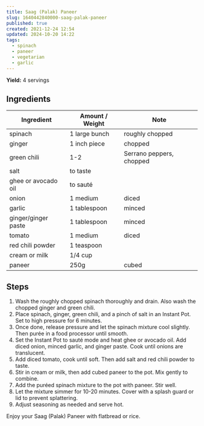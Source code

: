 ```yaml
---
title: Saag (Palak) Paneer
slug: 1640442840000-saag-palak-paneer
published: true
created: 2021-12-24 12:54
updated: 2024-10-20 14:22
tags:
  - spinach
  - paneer
  - vegetarian
  - garlic
---
```


**Yield:** 4 servings

## Ingredients

| Ingredient          | Amount / Weight | Note                     |
| ------------------- | --------------- | ------------------------ |
| spinach             | 1 large bunch   | roughly chopped          |
| ginger              | 1 inch piece    | chopped                  |
| green chili         | 1-2             | Serrano peppers, chopped |
| salt                | to taste        |                          |
| ghee or avocado oil | to sauté        |                          |
| onion               | 1 medium        | diced                    |
| garlic              | 1 tablespoon    | minced                   |
| ginger/ginger paste | 1 tablespoon    | minced                   |
| tomato              | 1 medium        | diced                    |
| red chili powder    | 1 teaspoon      |                          |
| cream or milk       | 1/4 cup         |                          |
| paneer              | 250g            | cubed                    |

## Steps

1. Wash the roughly chopped spinach thoroughly and drain. Also wash the chopped ginger and green chili.
2. Place spinach, ginger, green chili, and a pinch of salt in an Instant Pot. Set to high pressure for 6 minutes.
3. Once done, release pressure and let the spinach mixture cool slightly. Then purée in a food processor until smooth.
4. Set the Instant Pot to sauté mode and heat ghee or avocado oil. Add diced onion, minced garlic, and ginger paste. Cook until onions are translucent.
5. Add diced tomato, cook until soft. Then add salt and red chili powder to taste.
6. Stir in cream or milk, then add cubed paneer to the pot. Mix gently to combine.
7. Add the puréed spinach mixture to the pot with paneer. Stir well.
8. Let the mixture simmer for 10-20 minutes. Cover with a splash guard or lid to prevent splattering.
9. Adjust seasoning as needed and serve hot.

Enjoy your Saag (Palak) Paneer with flatbread or rice.
